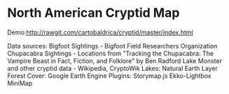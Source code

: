 # North American Cryptid Map

Demo:http://rawgit.com/cartobaldrica/cryptid/master/index.html

Data sources:
          Bigfoot Sightings - Bigfoot Field Researchers Organization
          Chupacabra Sightings - Locations from "Tracking the Chupacabra: The Vampire Beast in Fact, Fiction, and Folklore" by Ben Radford
          Lake Monster and other cryptid data - Wikipedia, CryptoWik
          Lakes: Natural Earth Layer
          Forest Cover: Google Earth Engine 
Plugins:
          Storymap.js
          Ekko-Lightbox
          MiniMap
